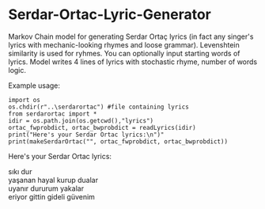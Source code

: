 # Serdar-Ortac-Lyric-Generator

Markov Chain model for generating Serdar Ortaç lyrics (in fact any singer's lyrics with mechanic-looking rhymes and loose grammar). Levenshtein similarity is used for ryhmes. You can optionally input starting words of lyrics. Model writes 4 lines of lyrics with stochastic rhyme, number of words logic.

Example usage:

```
import os
os.chdir(r"..\serdarortac") #file containing lyrics
from serdarortac import *
idir = os.path.join(os.getcwd(),"lyrics")
ortac_fwprobdict, ortac_bwprobdict = readLyrics(idir)
print("Here's your Serdar Ortac lyrics:\n")"
print(makeSerdarOrtac("", ortac_fwprobdict, ortac_bwprobdict))
```
Here's your Serdar Ortac lyrics:

 sıkı dur  
 yaşanan hayal kurup dualar  
 uyanır dururum yakalar  
 eriyor gittin gideli güvenim
